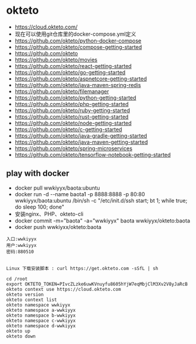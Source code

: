 # okteto

 - https://cloud.okteto.com/
 - 现在可以使用git仓库里的docker-compose.yml定义
 - https://github.com/okteto/python-docker-compose
 - https://github.com/okteto/compose-getting-started
 - https://github.com/okteto
 - https://github.com/okteto/movies
 - https://github.com/okteto/react-getting-started
 - https://github.com/okteto/go-getting-started
 - https://github.com/okteto/aspnetcore-getting-started
 - https://github.com/okteto/java-maven-spring-redis
 - https://github.com/okteto/filemanager
 - https://github.com/okteto/python-getting-started
 - https://github.com/okteto/php-getting-started
 - https://github.com/okteto/ruby-getting-started
 - https://github.com/okteto/rust-getting-started
 - https://github.com/okteto/node-getting-started
 - https://github.com/okteto/c-getting-started
 - https://github.com/okteto/java-gradle-getting-started
 - https://github.com/okteto/java-maven-getting-started
 - https://github.com/okteto/spring-microservices
 - https://github.com/okteto/tensorflow-notebook-getting-started

## play with docker 

 - docker pull wwkiyyx/baota:ubuntu
 - docker run -d --name baota1 -p 8888:8888 -p 80:80 wwkiyyx/baota:ubuntu /bin/sh -c "/etc/init.d/ssh start; bt 1; while true; do sleep 100; done"
 - 安装nginx、PHP、okteto-cli
 - docker commit -m="baota" -a="wwkiyyx" baota wwkiyyx/okteto:baota
 - docker push wwkiyxx/okteto:baota
```
入口:wwkiyyx
用户:wwkiyyx
密码:880510
```
```

Linux 下载安装脚本 : curl https://get.okteto.com -sSfL | sh

cd /root
export OKTETO_TOKEN=PIvcZLzke6uwKVnuyfu8605hYjW7eqMbjClM3Xv2V8yJaRcB
okteto context use https://cloud.okteto.com
okteto version
okteto context list
okteto namespace wwkiyyx
okteto namespace a-wwkiyyx
okteto namespace b-wwkiyyx
okteto namespace c-wwkiyyx
okteto namespace d-wwkiyyx
okteto up
okteto down

```